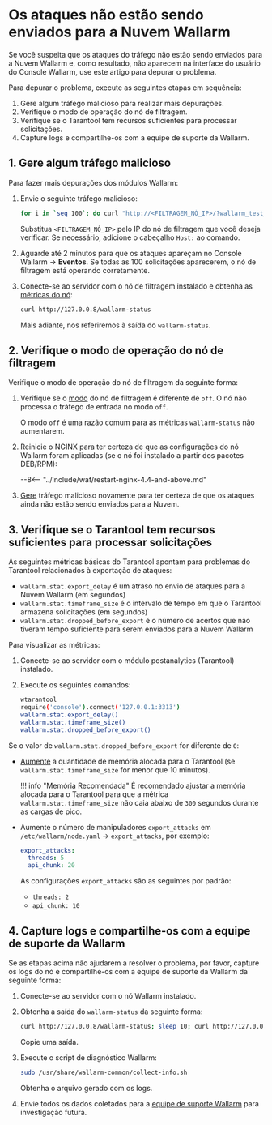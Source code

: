# Os ataques não estão sendo enviados para a Nuvem Wallarm

Se você suspeita que os ataques do tráfego não estão sendo enviados para a Nuvem Wallarm e, como resultado, não aparecem na interface do usuário do Console Wallarm, use este artigo para depurar o problema.

Para depurar o problema, execute as seguintes etapas em sequência:

1. Gere algum tráfego malicioso para realizar mais depurações.
1. Verifique o modo de operação do nó de filtragem.
1. Verifique se o Tarantool tem recursos suficientes para processar solicitações.
1. Capture logs e compartilhe-os com a equipe de suporte da Wallarm.

## 1. Gere algum tráfego malicioso

Para fazer mais depurações dos módulos Wallarm:

1. Envie o seguinte tráfego malicioso:

    ```bash
    for i in `seq 100`; do curl "http://<FILTRAGEM_NÓ_IP>/?wallarm_test_xxxx=union+select+$i"; sleep 1; done
    ```

    Substitua `<FILTRAGEM_NÓ_IP>` pelo IP do nó de filtragem que você deseja verificar. Se necessário, adicione o cabeçalho `Host:` ao comando.
1. Aguarde até 2 minutos para que os ataques apareçam no Console Wallarm → **Eventos**. Se todas as 100 solicitações aparecerem, o nó de filtragem está operando corretamente.
1. Conecte-se ao servidor com o nó de filtragem instalado e obtenha as [métricas do nó](../admin-en/monitoring/intro.md):

    ```bash
    curl http://127.0.0.8/wallarm-status
    ```

    Mais adiante, nos referiremos à saída do `wallarm-status`.

## 2. Verifique o modo de operação do nó de filtragem

Verifique o modo de operação do nó de filtragem da seguinte forma:

1. Verifique se o [modo](../admin-en/configure-wallarm-mode.md) do nó de filtragem é diferente de `off`. O nó não processa o tráfego de entrada no modo `off`.

    O modo `off` é uma razão comum para as métricas `wallarm-status` não aumentarem.
1. Reinicie o NGINX para ter certeza de que as configurações do nó Wallarm foram aplicadas (se o nó foi instalado a partir dos pacotes DEB/RPM):

    --8<-- "../include/waf/restart-nginx-4.4-and-above.md"
1. [Gere](#1-gerar-algum-tráfego-malicioso) tráfego malicioso novamente para ter certeza de que os ataques ainda não estão sendo enviados para a Nuvem.

## 3. Verifique se o Tarantool tem recursos suficientes para processar solicitações

As seguintes métricas básicas do Tarantool apontam para problemas do Tarantool relacionados à exportação de ataques:

* `wallarm.stat.export_delay` é um atraso no envio de ataques para a Nuvem Wallarm (em segundos)
* `wallarm.stat.timeframe_size` é o intervalo de tempo em que o Tarantool armazena solicitações (em segundos)
* `wallarm.stat.dropped_before_export` é o número de acertos que não tiveram tempo suficiente para serem enviados para a Nuvem Wallarm

Para visualizar as métricas:

1. Conecte-se ao servidor com o módulo postanalytics (Tarantool) instalado.
1. Execute os seguintes comandos:

    ```bash
    wtarantool
    require('console').connect('127.0.0.1:3313')
    wallarm.stat.export_delay()
    wallarm.stat.timeframe_size()
    wallarm.stat.dropped_before_export()
    ```

Se o valor de `wallarm.stat.dropped_before_export` for diferente de `0`:

* [Aumente](../admin-en/configuration-guides/allocate-resources-for-node.md#tarantool) a quantidade de memória alocada para o Tarantool (se `wallarm.stat.timeframe_size` for menor que 10 minutos).

    !!! info "Memória Recomendada"
        É recomendado ajustar a memória alocada para o Tarantool para que a métrica `wallarm.stat.timeframe_size` não caia abaixo de `300` segundos durante as cargas de pico.

* Aumente o número de manipuladores `export_attacks` em `/etc/wallarm/node.yaml` → `export_attacks`, por exemplo:

    ```yaml
    export_attacks:
      threads: 5
      api_chunk: 20
    ```

    As configurações `export_attacks` são as seguintes por padrão:

    * `threads: 2`
    * `api_chunk: 10`

## 4. Capture logs e compartilhe-os com a equipe de suporte da Wallarm

Se as etapas acima não ajudarem a resolver o problema, por favor, capture os logs do nó e compartilhe-os com a equipe de suporte da Wallarm da seguinte forma:

1. Conecte-se ao servidor com o nó Wallarm instalado.
1. Obtenha a saída do `wallarm-status` da seguinte forma:

    ```bash
    curl http://127.0.0.8/wallarm-status; sleep 10; curl http://127.0.0.8/wallarm-status
    ```

    Copie uma saída.
1. Execute o script de diagnóstico Wallarm:

    ```bash
    sudo /usr/share/wallarm-common/collect-info.sh
    ```

    Obtenha o arquivo gerado com os logs.
1. Envie todos os dados coletados para a [equipe de suporte Wallarm](mailto:support@wallarm.com) para investigação futura.